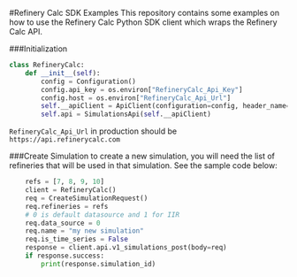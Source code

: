 #Refinery Calc SDK Examples
This repository contains some examples on how to use the Refinery Calc Python SDK client which wraps the Refinery Calc API.

###Initialization
```python
class RefineryCalc:
    def __init__(self):
        config = Configuration()
        config.api_key = os.environ["RefineryCalc_Api_Key"]
        config.host = os.environ["RefineryCalc_Api_Url"]
        self.__apiClient = ApiClient(configuration=config, header_name="x-api-key", header_value=config.api_key)
        self.api = SimulationsApi(self.__apiClient)
```
`RefineryCalc_Api_Url` in production should be `https://api.refinerycalc.com`

###Create Simulation
to create a new simulation, you will need the list of refineries that will be used in that simulation. See the sample code below:
```python
    refs = [7, 8, 9, 10]
    client = RefineryCalc()
    req = CreateSimulationRequest()
    req.refineries = refs
    # 0 is default datasource and 1 for IIR
    req.data_source = 0
    req.name = "my new simulation"
    req.is_time_series = False
    response = client.api.v1_simulations_post(body=req)
    if response.success:
        print(response.simulation_id)
```